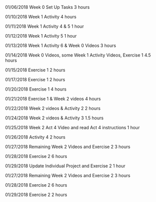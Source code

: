                             
01/06/2018   Week 0 Set Up Tasks	3 hours

01/10/2018	Week 1 Activity 				4 hours

01/11/2018	Week 1 Activity 4 & 5		1 hour 
                                  
01/12/2018	Week 1 Activity 5	       1 hour  
                           
01/13/2018	Week 1 Activity 6 & Week 0 Videos 3 hours 
                      
01/14/2018	Week 0 Videos, some Week 1 Activity Videos, Exercise 1	4.5 hours

01/15/2018	Exercise 1 2 hours	
                                            
01/17/2018	Exercise 1 2 hours
	                                            
01/20/2018	Exercise 1 4 hours	
                                             
01/21/2018	Exercise 1 & Week 2 videos 4 hours

01/22/2018	Week 2 videos & Activity 2	 2 hours 
                         
01/24/2018	Week 2 videos & Activity 3	 1.5 hours 
                          
01/25/2018	Week 2 Act 4 Video and read Act 4 instructions	1 hour    
     
01/26/2018	Activity 4 2 hours	
                                            
01/27/2018  Remaining Week 2 Videos and Exercise 2 3 hours       
          
01/28/2018  Exercise 2 6 hours  
                                           
01/29/2018  Update Individual Project and Exercise 2   1 hour  
              
01/27/2018  Remaining Week 2 Videos and Exercise 2                  3 hours    
                                         
01/28/2018  Exercise 2 6 hours   
                                          
01/29/2018  Exercise 2 2 hours                                             